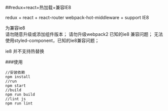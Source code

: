 ##redux+react+热加载+兼容IE8

redux + react + react-router webpack-hot-middleware + support IE8

为兼容ie8  
请勿随意升级或添加组件版本；
请勿升级webpack2 已知的ie8 兼容问题；
无法使用styled-component，已知的ie8兼容问题；

ie8 并不支持热替换

###使用
```
//安装依赖
npm install
//run
npm start
//build
npm run build
//lint js
npm run lint

```
